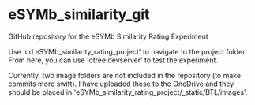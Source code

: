 # eSYMb_similarity_git
 GitHub repository for the eSYMb Similarity Rating Experiment

Use 'cd eSYMb_similarity_rating_project' to navigate to the project folder. From here, you can use 'otree devserver' to test the experiment.

Currently, two image folders are not included in the repository (to make commits more swift). I have uploaded these to the OneDrive and they should be placed in 'eSYMb_similarity_rating_project/_static/BTL/images'.
